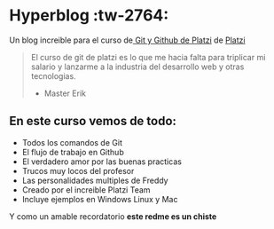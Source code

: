 # Hyperblog :tw-2764:
Un blog increible para el curso de[ Git y Github de Platzi](https://platzi.com/clases/1557-git-github " Git y Github de Platzi") de [Platzi](https://platzi.com/home "Platzi") 
>El curso de git de platzi es lo que me hacia falta para triplicar mi salario y lanzarme a la industria del desarrollo web y otras tecnologias.
> - Master Erik

## En este curso vemos de todo:
* Todos los comandos de Git
* El flujo de trabajo en Github
* El verdadero amor por las buenas practicas
* Trucos muy locos del profesor
* Las personalidades multiples de Freddy
* Creado por el increible Platzi Team
* Incluye ejemplos en Windows Linux y Mac

Y como un amable recordatorio **este redme es un chiste**

